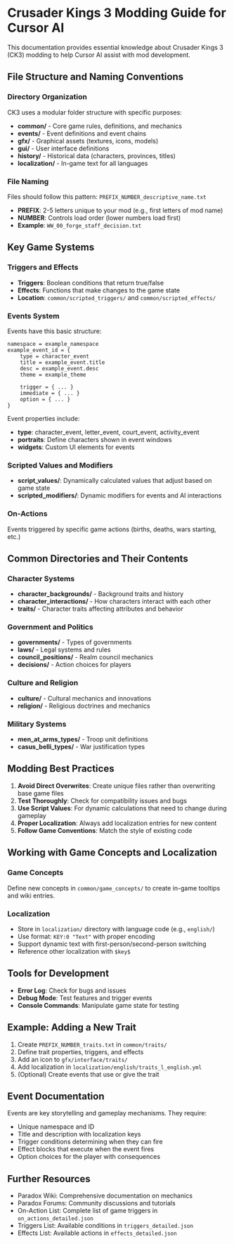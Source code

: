 # Crusader Kings 3 Modding Guide for Cursor AI

This documentation provides essential knowledge about Crusader Kings 3 (CK3) modding to help Cursor AI assist with mod development.

## File Structure and Naming Conventions

### Directory Organization
CK3 uses a modular folder structure with specific purposes:
- **common/** - Core game rules, definitions, and mechanics
- **events/** - Event definitions and event chains
- **gfx/** - Graphical assets (textures, icons, models)
- **gui/** - User interface definitions
- **history/** - Historical data (characters, provinces, titles)
- **localization/** - In-game text for all languages

### File Naming
Files should follow this pattern: `PREFIX_NUMBER_descriptive_name.txt`
- **PREFIX**: 2-5 letters unique to your mod (e.g., first letters of mod name)
- **NUMBER**: Controls load order (lower numbers load first)
- **Example**: `WW_00_forge_staff_decision.txt`

## Key Game Systems

### Triggers and Effects
- **Triggers**: Boolean conditions that return true/false
- **Effects**: Functions that make changes to the game state
- **Location**: `common/scripted_triggers/` and `common/scripted_effects/`

### Events System
Events have this basic structure:
```
namespace = example_namespace
example_event_id = {
    type = character_event
    title = example_event.title
    desc = example_event.desc
    theme = example_theme
    
    trigger = { ... }
    immediate = { ... }
    option = { ... }
}
```

Event properties include:
- **type**: character_event, letter_event, court_event, activity_event
- **portraits**: Define characters shown in event windows
- **widgets**: Custom UI elements for events

### Scripted Values and Modifiers
- **script_values/**: Dynamically calculated values that adjust based on game state
- **scripted_modifiers/**: Dynamic modifiers for events and AI interactions

### On-Actions
Events triggered by specific game actions (births, deaths, wars starting, etc.)

## Common Directories and Their Contents

### Character Systems
- **character_backgrounds/** - Background traits and history
- **character_interactions/** - How characters interact with each other
- **traits/** - Character traits affecting attributes and behavior

### Government and Politics
- **governments/** - Types of governments
- **laws/** - Legal systems and rules
- **council_positions/** - Realm council mechanics
- **decisions/** - Action choices for players

### Culture and Religion
- **culture/** - Cultural mechanics and innovations
- **religion/** - Religious doctrines and mechanics

### Military Systems
- **men_at_arms_types/** - Troop unit definitions
- **casus_belli_types/** - War justification types

## Modding Best Practices

1. **Avoid Direct Overwrites**: Create unique files rather than overwriting base game files
2. **Test Thoroughly**: Check for compatibility issues and bugs
3. **Use Script Values**: For dynamic calculations that need to change during gameplay
4. **Proper Localization**: Always add localization entries for new content
5. **Follow Game Conventions**: Match the style of existing code

## Working with Game Concepts and Localization

### Game Concepts
Define new concepts in `common/game_concepts/` to create in-game tooltips and wiki entries.

### Localization
- Store in `localization/` directory with language code (e.g., `english/`)
- Use format: `KEY:0 "Text"` with proper encoding
- Support dynamic text with first-person/second-person switching
- Reference other localization with `$key$`

## Tools for Development

- **Error Log**: Check for bugs and issues
- **Debug Mode**: Test features and trigger events
- **Console Commands**: Manipulate game state for testing

## Example: Adding a New Trait

1. Create `PREFIX_NUMBER_traits.txt` in `common/traits/`
2. Define trait properties, triggers, and effects
3. Add an icon to `gfx/interface/traits/`
4. Add localization in `localization/english/traits_l_english.yml`
5. (Optional) Create events that use or give the trait

## Event Documentation

Events are key storytelling and gameplay mechanisms. They require:
- Unique namespace and ID
- Title and description with localization keys
- Trigger conditions determining when they can fire
- Effect blocks that execute when the event fires
- Option choices for the player with consequences

## Further Resources

- Paradox Wiki: Comprehensive documentation on mechanics
- Paradox Forums: Community discussions and tutorials
- On-Action List: Complete list of game triggers in `on_actions_detailed.json`
- Triggers List: Available conditions in `triggers_detailed.json`
- Effects List: Available actions in `effects_detailed.json` 